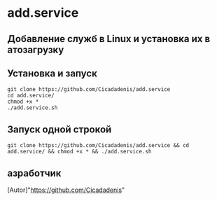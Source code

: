 # add.service
## Добавление служб в Linux и установка их в атозагрузку

## Установка и запуск

    git clone https://github.com/Cicadadenis/add.service
    cd add.service/
    chmod +x *
    ./add.service.sh

## Запуск одной строкой

    git clone https://github.com/Cicadadenis/add.service && cd add.service/ && chmod +x * && ./add.service.sh
  
## азработчик

[Autor]"https://github.com/Cicadadenis"
